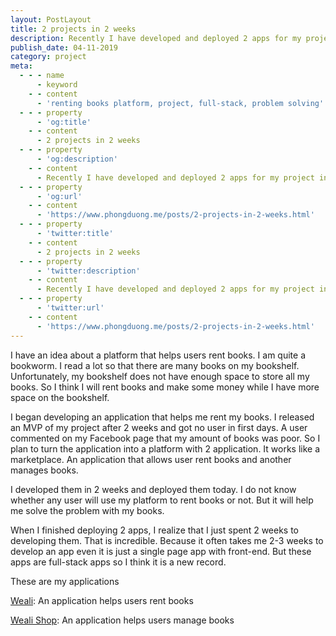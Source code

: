 ```yaml
---
layout: PostLayout
title: 2 projects in 2 weeks
description: Recently I have developed and deployed 2 apps for my project in 2 weeks.
publish_date: 04-11-2019
category: project
meta:
  - - - name
      - keyword
    - - content
      - 'renting books platform, project, full-stack, problem solving'
  - - - property
      - 'og:title'
    - - content
      - 2 projects in 2 weeks
  - - - property
      - 'og:description'
    - - content
      - Recently I have developed and deployed 2 apps for my project in 2 weeks.
  - - - property
      - 'og:url'
    - - content
      - 'https://www.phongduong.me/posts/2-projects-in-2-weeks.html'
  - - - property
      - 'twitter:title'
    - - content
      - 2 projects in 2 weeks
  - - - property
      - 'twitter:description'
    - - content
      - Recently I have developed and deployed 2 apps for my project in 2 weeks.
  - - - property
      - 'twitter:url'
    - - content
      - 'https://www.phongduong.me/posts/2-projects-in-2-weeks.html'
---
```


I have an idea about a platform that helps users rent books. I am quite a
bookworm. I read a lot so that there are many books on my bookshelf.
Unfortunately, my bookshelf does not have enough space to store all my books.
So I think I will rent books and make some money while I have more space on
the bookshelf.

I began developing an application that helps me rent my books. I released an
MVP of my project after 2 weeks and got no user in first days. A user
commented on my Facebook page that my amount of books was poor. So I plan to
turn the application into a platform with 2 application. It works like a
marketplace. An application that allows user rent books and another manages
books.

I developed them in 2 weeks and deployed them today. I do not know whether any
user will use my platform to rent books or not. But it will help me solve the
problem with my books.

When I finished deploying 2 apps, I realize that I just spent 2 weeks to
developing them. That is incredible. Because it often takes me 2-3 weeks to
develop an app even it is just a single page app with front-end. But these
apps are full-stack apps so I think it is a new record.

These are my applications

[Weali](https://weali.netlify.com/): An application helps users rent books

[Weali Shop](https://weali-shop.netlify.com/): An application helps users
manage books
